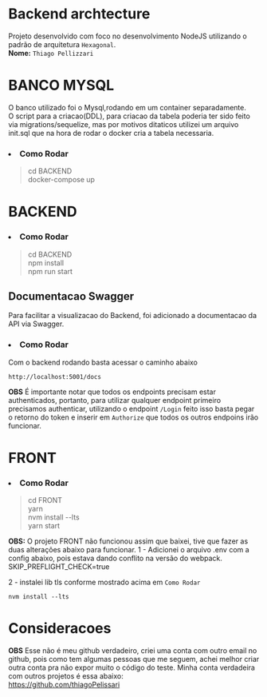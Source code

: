 # Backend archtecture
Projeto desenvolvido com foco no desenvolvimento NodeJS utilizando o padrão de arquitetura `Hexagonal`.
<br>
<b>Nome:</b> `Thiago Pellizzari`

# BANCO MYSQL
O banco utilizado foi o Mysql,rodando em um container separadamente.
<br>
 O script para a criacao(DDL), para criacao da tabela poderia ter sido feito via migrations/sequelize, mas por motivos ditaticos utilizei um arquivo init.sql que na hora de rodar o docker cria a tabela necessaria.

 ### <li>Como Rodar</li>
> cd BACKEND
> <br>
> docker-compose up


# BACKEND

### <li>Como Rodar</li>
> cd BACKEND<br>
> npm install<br>
> npm run start

## Documentacao Swagger
Para facilitar a visualizacao do Backend, foi adicionado a documentacao da API via Swagger.
### <li>Como Rodar</li>
Com o backend rodando basta acessar o caminho abaixo <br>
```
http://localhost:5001/docs
```
<b>OBS</b> É importante notar que todos os endpoints precisam estar authenticados, portanto, para utilizar qualquer endpoint primeiro precisamos authenticar, utilizando o endpoint `/Login` feito isso basta pegar o retorno do token e inserir em `Authorize` que todos os outros endpoins irão funcionar.


# FRONT
### <li>Como Rodar</li>

> cd FRONT<br>
> yarn<br>
> nvm install --lts<br>
> yarn start


<b>OBS:</b> O projeto FRONT não funcionou assim que baixei, tive que fazer as duas alterações abaixo para funcionar. 
1 - Adicionei o arquivo .env com a config abaixo, pois estava dando conflito na versão do webpack.
SKIP_PREFLIGHT_CHECK=true

2 - instalei lib tls conforme mostrado acima em `Como Rodar`
```
nvm install --lts
```


# Consideracoes

<b>OBS</b>
Esse não é meu github verdadeiro, criei uma conta com outro email no github, pois como tem algumas pessoas que me 
seguem, achei melhor criar outra conta pra não expor muito o código do teste.
Minha conta verdadeira com outros projetos é essa abaixo:<br>
https://github.com/thiagoPelissari